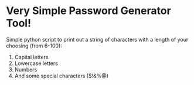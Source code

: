 # Very Simple Password Generator Tool!
Simple python script to print out a string of characters with a length of your choosing (from 6-100):
1) Capital letters
2) Lowercase letters
3) Numbers
4) And some special characters ($!&%@)
